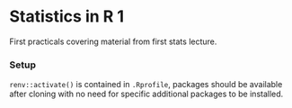 # Statistics in R 1

First practicals covering material from first stats lecture.

### Setup
`renv::activate()` is contained in `.Rprofile`, packages should be available 
after cloning with no need for specific additional packages to be installed. 